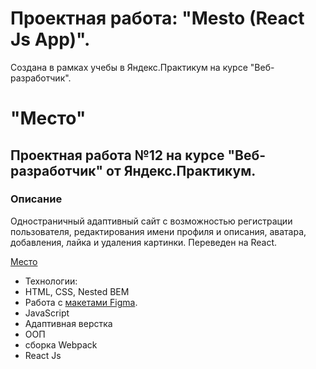 # Проектная работа: "Mesto (React Js App)".
Создана в рамках учебы в Яндекс.Практикум на курсе "Веб-разработчик".


# "Место"
## Проектная работа №12 на курсе "Веб-разработчик" от Яндекс.Практикум.

### Описание
Одностраничный адаптивный сайт с возможностью регистрации пользователя, редактирования имени профиля и описания, аватара, добавления, лайка и удаления картинки. Переведен на React.

[Место](https://mgolovina.github.io/mesto-react/) 

- Технологии: 
- HTML, CSS, Nested BEM
- Работа с [макетами Figma](https://www.figma.com/file/2cn9N9jSkmxD84oJik7xL7/JavaScript.-Sprint-4?node-id=0%3A1).
- JavaScript 
- Адаптивная верстка
- ООП
- сборка Webpack
- React Js




